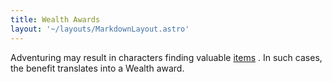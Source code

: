 ```yaml
---
title: Wealth Awards
layout: '~/layouts/MarkdownLayout.astro'
---
```

Adventuring may result in characters finding valuable [ items](/modern.d20.srd/equipment/equipment.general) . In such cases, the benefit
translates into a Wealth award.

